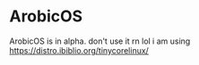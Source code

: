 # ArobicOS


ArobicOS is in alpha. don't use it rn lol
i am using https://distro.ibiblio.org/tinycorelinux/
